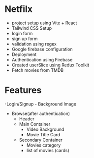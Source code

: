 # Netfilx

- project setup using Vite + React
- Tailwind CSS Setup
- login form
- sign up form
- validation using regex
- Google firebase configuration
- Deployment
- Authentication using Firebase
- Created userSlice using Redux Toolkit
- Fetch movies from TMDB

# Features

-Login/Signup - Background Image

- Browse(after authentication)
  - Header
  - Main Container
    - Video Background
    - Movie Title Card
  - Secondary Container
    - Movies category
    - list of movies (cards)
